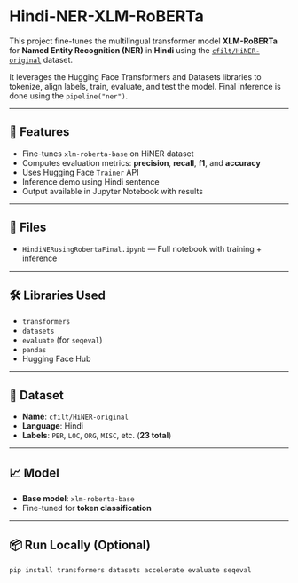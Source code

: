 # Hindi-NER-XLM-RoBERTa

This project fine-tunes the multilingual transformer model **XLM-RoBERTa** for **Named Entity Recognition (NER)** in **Hindi** using the [`cfilt/HiNER-original`](https://huggingface.co/datasets/cfilt/HiNER-original) dataset.

It leverages the Hugging Face Transformers and Datasets libraries to tokenize, align labels, train, evaluate, and test the model. Final inference is done using the `pipeline("ner")`.

---

## 🚀 Features

- Fine-tunes `xlm-roberta-base` on HiNER dataset  
- Computes evaluation metrics: **precision**, **recall**, **f1**, and **accuracy**  
- Uses Hugging Face `Trainer` API  
- Inference demo using Hindi sentence  
- Output available in Jupyter Notebook with results  

---

## 📁 Files

- `HindiNERusingRobertaFinal.ipynb` — Full notebook with training + inference

---

## 🛠️ Libraries Used

- `transformers`
- `datasets`
- `evaluate` (for `seqeval`)
- `pandas`
- Hugging Face Hub

---

## 📝 Dataset

- **Name**: `cfilt/HiNER-original`
- **Language**: Hindi
- **Labels**: `PER`, `LOC`, `ORG`, `MISC`, etc. (**23 total**)

---

## 📈 Model

- **Base model**: `xlm-roberta-base`
- Fine-tuned for **token classification**

---

## 📦 Run Locally (Optional)

```bash
pip install transformers datasets accelerate evaluate seqeval
